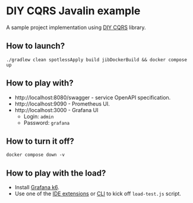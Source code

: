 # DIY CQRS Javalin example

A sample project implementation using [DIY CQRS](https://github.com/SuppieRK/DIY-CQRS) library.

## How to launch?

```shell
./gradlew clean spotlessApply build jibDockerBuild && docker compose up
```

## How to play with?

- http://localhost:8080/swagger - service OpenAPI specification.
- http://localhost:9090 - Prometheus UI.
- http://localhost:3000 - Grafana UI
    - Login: `admin`
    - Password: `grafana`

## How to turn it off?

```shell
docker compose down -v
```

## How to play with the load?

- Install [Grafana k6](https://grafana.com/docs/k6/latest/set-up/install-k6/).
- Use one of the [IDE extensions](https://grafana.com/docs/k6/latest/misc/integrations/#ide-extensions)
  or [CLI](https://grafana.com/docs/k6/latest/get-started/running-k6/#run-local-tests) to kick off `load-test.js`
  script.